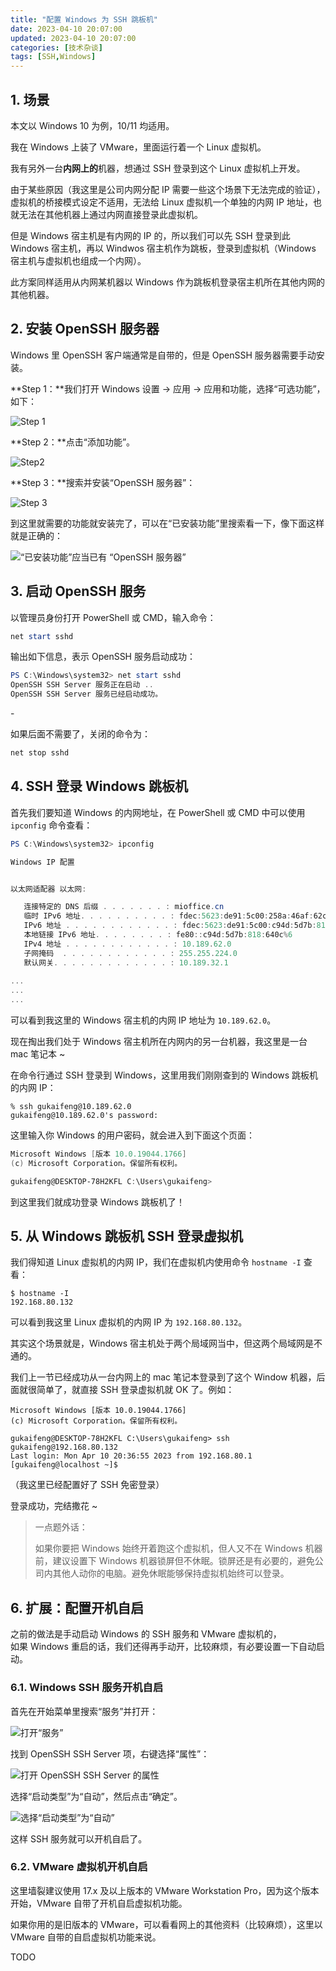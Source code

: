 ```yaml
---
title: "配置 Windows 为 SSH 跳板机"
date: 2023-04-10 20:07:00
updated: 2023-04-10 20:07:00
categories: [技术杂谈]
tags: [SSH,Windows]
---
```




## 1. 场景

本文以 Windows 10 为例，10/11 均适用。

我在 Windows 上装了 VMware，里面运行着一个 Linux 虚拟机。

我有另外一台**内网上的**机器，想通过 SSH 登录到这个 Linux 虚拟机上开发。

由于某些原因（我这里是公司内网分配 IP 需要一些这个场景下无法完成的验证），虚拟机的桥接模式设定不适用，无法给 Linux 虚拟机一个单独的内网 IP 地址，也就无法在其他机器上通过内网直接登录此虚拟机。

但是 Windows 宿主机是有内网的 IP 的，所以我们可以先 SSH 登录到此 Windows 宿主机，再以 Windwos 宿主机作为跳板，登录到虚拟机（Windows 宿主机与虚拟机也组成一个内网）。

此方案同样适用从内网某机器以 Windows 作为跳板机登录宿主机所在其他内网的其他机器。



## 2. 安装 OpenSSH 服务器

Windows 里 OpenSSH 客户端通常是自带的，但是 OpenSSH 服务器需要手动安装。

**Step 1：**我们打开 Windows 设置 -> 应用 -> 应用和功能，选择“可选功能”，如下：

![Step 1](https://gukaifeng.cn/posts/pei-zhi-windows-wei-ssh-tiao-ban-ji/pei-zhi-windows-wei-ssh-tiao-ban-ji_1.png)





**Step 2：**点击“添加功能”。



![Step2](https://gukaifeng.cn/posts/pei-zhi-windows-wei-ssh-tiao-ban-ji/pei-zhi-windows-wei-ssh-tiao-ban-ji_2.png)



**Step 3：**搜索并安装“OpenSSH 服务器”：

![Step 3](https://gukaifeng.cn/posts/pei-zhi-windows-wei-ssh-tiao-ban-ji/pei-zhi-windows-wei-ssh-tiao-ban-ji_3.png)





到这里就需要的功能就安装完了，可以在“已安装功能”里搜索看一下，像下面这样就是正确的：

![“已安装功能”应当已有 “OpenSSH 服务器”](https://gukaifeng.cn/posts/pei-zhi-windows-wei-ssh-tiao-ban-ji/pei-zhi-windows-wei-ssh-tiao-ban-ji_4.png)



## 3. 启动 OpenSSH 服务

以管理员身份打开 PowerShell 或 CMD，输入命令：

```powershell
net start sshd
```

输出如下信息，表示 OpenSSH 服务启动成功：

```powershell
PS C:\Windows\system32> net start sshd
OpenSSH SSH Server 服务正在启动 ..
OpenSSH SSH Server 服务已经启动成功。
```

\-

如果后面不需要了，关闭的命令为：

```powershell
net stop sshd
```





## 4. SSH 登录 Windows 跳板机

首先我们要知道 Windows 的内网地址，在 PowerShell 或 CMD 中可以使用 `ipconfig` 命令查看：

```powershell
PS C:\Windows\system32> ipconfig

Windows IP 配置


以太网适配器 以太网:

   连接特定的 DNS 后缀 . . . . . . . : mioffice.cn
   临时 IPv6 地址. . . . . . . . . . : fdec:5623:de91:5c00:258a:46af:62c3:9b08
   IPv6 地址 . . . . . . . . . . . . : fdec:5623:de91:5c00:c94d:5d7b:818:640c
   本地链接 IPv6 地址. . . . . . . . : fe80::c94d:5d7b:818:640c%6
   IPv4 地址 . . . . . . . . . . . . : 10.189.62.0
   子网掩码  . . . . . . . . . . . . : 255.255.224.0
   默认网关. . . . . . . . . . . . . : 10.189.32.1
  
...
...
...
```

可以看到我这里的 Windows 宿主机的内网 IP 地址为 `10.189.62.0`。



现在掏出我们处于 Windows 宿主机所在内网内的另一台机器，我这里是一台 mac 笔记本 ~

在命令行通过 SSH 登录到 Windows，这里用我们刚刚查到的 Windows 跳板机的内网 IP：

```shell
% ssh gukaifeng@10.189.62.0
gukaifeng@10.189.62.0's password:

```

这里输入你 Windows 的用户密码，就会进入到下面这个页面：

```powershell
Microsoft Windows [版本 10.0.19044.1766]
(c) Microsoft Corporation。保留所有权利。

gukaifeng@DESKTOP-78H2KFL C:\Users\gukaifeng>
```

到这里我们就成功登录 Windows 跳板机了！



## 5. 从 Windows 跳板机 SSH 登录虚拟机

我们得知道 Linux 虚拟机的内网 IP，我们在虚拟机内使用命令 `hostname -I` 查看：

```shell
$ hostname -I
192.168.80.132 
```

可以看到我这里 Linux 虚拟机的内网 IP 为 `192.168.80.132`。

其实这个场景就是，Windows 宿主机处于两个局域网当中，但这两个局域网是不通的。

我们上一节已经成功从一台内网上的 mac 笔记本登录到了这个 Window 机器，后面就很简单了，就直接 SSH 登录虚拟机就 OK 了。例如：

```shell
Microsoft Windows [版本 10.0.19044.1766]
(c) Microsoft Corporation。保留所有权利。

gukaifeng@DESKTOP-78H2KFL C:\Users\gukaifeng> ssh gukaifeng@192.168.80.132
Last login: Mon Apr 10 20:36:55 2023 from 192.168.80.1
[gukaifeng@localhost ~]$
```

（我这里已经配置好了 SSH 免密登录）



登录成功，完结撒花 ~



> 一点题外话：
>
> 如果你要把 Windows 始终开着跑这个虚拟机，但人又不在 Windows 机器前，建议设置下 Windows 机器锁屏但不休眠。锁屏还是有必要的，避免公司内其他人动你的电脑。避免休眠能够保持虚拟机始终可以登录。





## 6. 扩展：配置开机自启

之前的做法是手动启动 Windows 的 SSH 服务和 VMware 虚拟机的，  
如果 Windows 重启的话，我们还得再手动开，比较麻烦，有必要设置一下自动启动。



### 6.1. Windows SSH 服务开机自启



首先在开始菜单里搜索“服务”并打开：



![打开“服务”](https://gukaifeng.cn/posts/pei-zhi-windows-wei-ssh-tiao-ban-ji/pei-zhi-windows-wei-ssh-tiao-ban-ji_5.png)

找到 OpenSSH SSH Server 项，右键选择“属性”：

![打开 OpenSSH SSH Server 的属性](https://gukaifeng.cn/posts/pei-zhi-windows-wei-ssh-tiao-ban-ji/pei-zhi-windows-wei-ssh-tiao-ban-ji_6.png)



选择“启动类型”为“自动”，然后点击“确定”。

![选择“启动类型”为“自动”](https://gukaifeng.cn/posts/pei-zhi-windows-wei-ssh-tiao-ban-ji/pei-zhi-windows-wei-ssh-tiao-ban-ji_7.png)

这样 SSH 服务就可以开机自启了。



### 6.2. VMware 虚拟机开机自启



这里墙裂建议使用 17.x 及以上版本的 VMware Workstation Pro，因为这个版本开始，VMware 自带了开机自启虚拟机功能。

如果你用的是旧版本的 VMware，可以看看网上的其他资料（比较麻烦），这里以 VMware 自带的自启虚拟机功能来说。



TODO